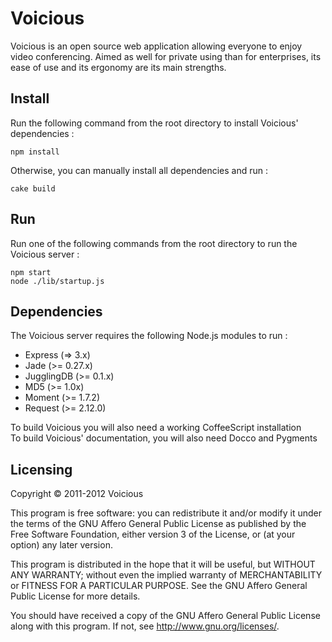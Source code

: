 # Voicious

Voicious is an open source web application allowing everyone to enjoy video conferencing.
Aimed as well for private using than for enterprises, its ease of use and its ergonomy are its main strengths.

## Install

Run the following command from the root directory to install Voicious' dependencies :
<pre><code>npm install</code></pre>

Otherwise, you can manually install all dependencies and run :
<pre><code>cake build</code></pre>

## Run

Run one of the following commands from the root directory to run the Voicious server :  
<pre><code>npm start
node ./lib/startup.js</code></pre>

## Dependencies

The Voicious server requires the following Node.js modules to run :

* Express (=> 3.x)
* Jade (>= 0.27.x)
* JugglingDB (>= 0.1.x)
* MD5 (>= 1.0x)
* Moment (>= 1.7.2)
* Request (>= 2.12.0)


To build Voicious you will also need a working CoffeeScript installation  
To build Voicious' documentation, you will also need Docco and Pygments

## Licensing

Copyright &copy; 2011-2012  Voicious

This program is free software: you can redistribute it and/or modify it under the terms of the
GNU Affero General Public License as published by the Free Software Foundation, either version
3 of the License, or (at your option) any later version.

This program is distributed in the hope that it will be useful, but WITHOUT ANY WARRANTY;
without even the implied warranty of MERCHANTABILITY or FITNESS FOR A PARTICULAR PURPOSE.
See the GNU Affero General Public License for more details.

You should have received a copy of the GNU Affero General Public License along with this
program. If not, see <http://www.gnu.org/licenses/>.
